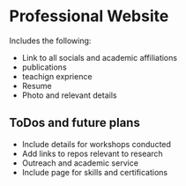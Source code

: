 # Professional Website

Includes the following:
- Link to all socials and academic affiliations
- publications
- teachign exprience
- Resume
- Photo and relevant details

## ToDos and future plans
- Include details for workshops conducted
- Add links to repos relevant to research
- Outreach and academic service
- Include page for skills and certifications
